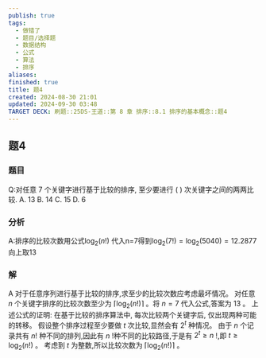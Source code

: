 ```yaml
---
publish: true
tags:
  - 做错了
  - 题目/选择题
  - 数据结构
  - 公式
  - 算法
  - 排序
aliases: 
finished: true
title: 题4
created: 2024-08-30 21:01
updated: 2024-09-30 03:48
TARGET DECK: 刷题::25DS-王道::第 8 章 排序::8.1 排序的基本概念::题4
---
```

## 题4
### 题目
Q:对任意 7 个关键字进行基于比较的排序, 至少要进行 ( ) 次关键字之间的两两比较.
A. 13 
B. 14 
C. 15 
D. 6
### 分析
A:排序的比较次数用公式$\log_{2}(n!)$
代入n=7得到$\log_{2}(7!)=\log_{2}(5040)=12.2877$
向上取13
### 解
A
对于任意序列进行基于比较的排序,求至少的比较次数应考虑最坏情况。
对任意 $n$ 个关键字排序的比较次数至少为 $\lceil  {{\log }_{2}( {n!}) }\rceil$ 。将 $n = 7$ 代入公式,答案为 13 。
上述公式的证明: 在基于比较的排序算法中, 每次比较两个关键字后, 仅出现两种可能的转移。
假设整个排序过程至少要做 $t$ 次比较,显然会有 ${2}^{t}$ 种情况。
由于 $n$ 个记录共有 $n!$ 种不同的排列,因此有 $n$ !种不同的比较路径,于是有 ${2}^{t} \geq  n$ !,即 $t \geq  {\log }_{2}( {n!})$ 。
考虑到 $t$ 为整数,所以比较次数为 $\lceil  {{\log }_{2}( {n!}) }\rceil$ 。




